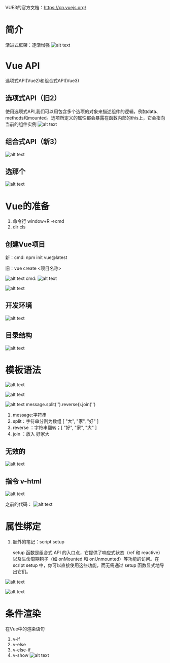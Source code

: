 VUE3的官方文档：https://cn.vuejs.org/

# 简介
渐进式框架：逐渐增强
![alt text](image-2.png)

# Vue API
选项式API(Vue2)和组合式API(Vue3)
## 选项式API（旧2）
使用选项式API,我们可以用包含多个选项的对象来描述组件的逻辑，例如data、methods和mounted。选项所定义的属性都会暴露在函数内部的this上，它会指向当前的组件实例
![alt text](image.png)

## 组合式API（新3）
![alt text](image-1.png)

## 选那个
![alt text](image-3.png)

# Vue的准备
1. 命令行 window+R =>cmd
2. dir cls

## 创建Vue项目
新：cmd: npm init vue@latest

旧：vue create <项目名称>

![alt text](image-4.png)
cmd:
![alt text](image-6.png)

![alt text](image-5.png)

## 开发环境
![alt text](image-7.png)

## 目录结构  
 ![alt text](image-8.png)

# 模板语法  
![alt text](image-9.png)
 
![alt text](image-10.png)

![alt text](image-11.png)
message.split('').reverse().join('')
1. message:字符串
2. split：字符串分割为数组 [ "大", "家", "好" ]
3. reverse ：字符串翻转；[ "好", "家", "大" ]
4. join ：放入  好家大 
   
## 无效的
![alt text](image-12.png)

## 指令 v-html
![alt text](image-13.png)

之前的代码：
 ![alt text](image-14.png)
# 属性绑定
 
1. 额外的笔记：script setup 
   
   setup 函数是组合式 API 的入口点，它提供了响应式状态（ref 和 reactive）以及生命周期钩子（如 onMounted 和 onUnmounted）等功能的访问。在 script setup 中，你可以直接使用这些功能，而无需通过 setup 函数显式地导出它们。
 
 ![alt text](image-15.png)

 ![alt text](image-16.png)

# 条件渲染
在Vue中的渲染语句
1. v-if
2. v-else
3. v-else-if
4. v-show
![alt text](image-17.png)